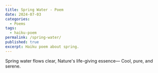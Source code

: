 ```yaml
---
title: Spring Water - Poem
date: 2024-07-03
categories:
  - Poems
tags:
  - haiku-poem
permalink: /spring-water/
published: true
excerpt: Haiku poem about spring.
---
```

Spring water flows clear,
Nature's life-giving essence—
Cool, pure, and serene.